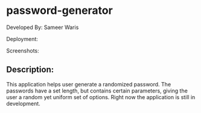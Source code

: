 # password-generator

Developed By: Sameer Waris  

Deployment: 


Screenshots:



## Description:

This application helps user generate a randomized password. The passwords have a set length, but contains certain parameters, giving the user a random yet uniform set of options. Right now the application is still in development. 
